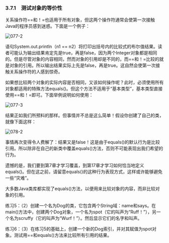 ### 3.7.1　测试对象的等价性

关系操作符==和！=也适用于所有对象，但这两个操作符通常会使第一次接触Java的程序员感到迷惑。下面是一个例子：

![077-2](../Images/image02664.jpeg)

语句System.out.println（n1 == n2）将打印出括号内的比较式的布尔值结果。读者可能认为输出结果肯定先是true，再是false，因为两个Integer对象都是相同的。但是尽管对象的内容相同，然而对象的引用却是不同的，而==和！=比较的就是对象的引用。所以输出结果实际上先是false，再是true。这自然会使第一次接触关系操作符的人感到惊奇。

如果想比较两个对象的实际内容是否相同，又该如何操作呢？此时，必须使用所有对象都适用的特殊方法equals()。但这个方法不适用于“基本类型”，基本类型直接使用==和！=即可。下面举例说明如何使用：

![077-3](../Images/image02665.jpeg)

结果正如我们所预料的那样。但事情并不总是这么简单！假设你创建了自己的类，就像下面这样：

![078-2](../Images/image02666.jpeg)

事情再次变得令人费解了：结果又是false！这是由于equals()的默认行为是比较引用。所以除非在自己的新类中覆盖equals()方法，否则不可能表现出我们希望的行为。

遗憾的是，我们要到第7章才学习覆盖，到第17章才学习如何恰当地定义equals()。但在这之前，请留意equals()的这种行为表现方式，这样或许能够避免一些“灾难”。

大多数Java类库都实现了equals()方法，以便用来比较对象的内容，而非比较对象的引用。

练习5：（2）创建一个名为Dog的类，它包含两个String域：name和says。在main()方法中，创建两个Dog对象，一个名为spot（它的叫声为“Ruff！”），另一个名为scruffy（它的叫声为“Wurf！”）。然后显示它们的名字和叫声。

练习6：（3）在练习5的基础上，创建一个新的Dog索引，并对其赋值为spot对象。测试用==和equals()方法来比较所有引用的结果。